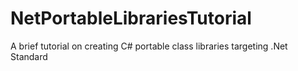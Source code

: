 # NetPortableLibrariesTutorial
A brief tutorial on creating C#  portable class libraries targeting .Net Standard
